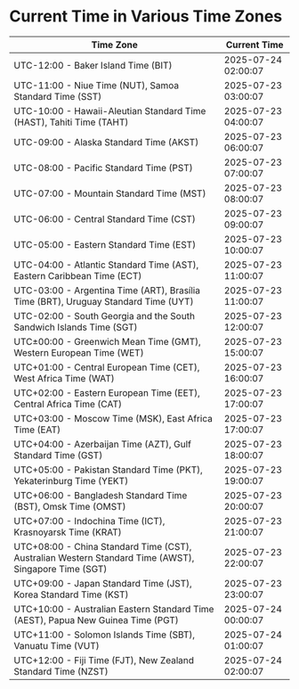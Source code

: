 # Current Time in Various Time Zones

| Time Zone | Current Time |
|-----------|--------------|
| UTC-12:00 - Baker Island Time (BIT) | 2025-07-24 02:00:07 |
| UTC-11:00 - Niue Time (NUT), Samoa Standard Time (SST) | 2025-07-23 03:00:07 |
| UTC-10:00 - Hawaii-Aleutian Standard Time (HAST), Tahiti Time (TAHT) | 2025-07-23 04:00:07 |
| UTC-09:00 - Alaska Standard Time (AKST) | 2025-07-23 06:00:07 |
| UTC-08:00 - Pacific Standard Time (PST) | 2025-07-23 07:00:07 |
| UTC-07:00 - Mountain Standard Time (MST) | 2025-07-23 08:00:07 |
| UTC-06:00 - Central Standard Time (CST) | 2025-07-23 09:00:07 |
| UTC-05:00 - Eastern Standard Time (EST) | 2025-07-23 10:00:07 |
| UTC-04:00 - Atlantic Standard Time (AST), Eastern Caribbean Time (ECT) | 2025-07-23 11:00:07 |
| UTC-03:00 - Argentina Time (ART), Brasília Time (BRT), Uruguay Standard Time (UYT) | 2025-07-23 11:00:07 |
| UTC-02:00 - South Georgia and the South Sandwich Islands Time (SGT) | 2025-07-23 12:00:07 |
| UTC±00:00 - Greenwich Mean Time (GMT), Western European Time (WET) | 2025-07-23 15:00:07 |
| UTC+01:00 - Central European Time (CET), West Africa Time (WAT) | 2025-07-23 16:00:07 |
| UTC+02:00 - Eastern European Time (EET), Central Africa Time (CAT) | 2025-07-23 17:00:07 |
| UTC+03:00 - Moscow Time (MSK), East Africa Time (EAT) | 2025-07-23 17:00:07 |
| UTC+04:00 - Azerbaijan Time (AZT), Gulf Standard Time (GST) | 2025-07-23 18:00:07 |
| UTC+05:00 - Pakistan Standard Time (PKT), Yekaterinburg Time (YEKT) | 2025-07-23 19:00:07 |
| UTC+06:00 - Bangladesh Standard Time (BST), Omsk Time (OMST) | 2025-07-23 20:00:07 |
| UTC+07:00 - Indochina Time (ICT), Krasnoyarsk Time (KRAT) | 2025-07-23 21:00:07 |
| UTC+08:00 - China Standard Time (CST), Australian Western Standard Time (AWST), Singapore Time (SGT) | 2025-07-23 22:00:07 |
| UTC+09:00 - Japan Standard Time (JST), Korea Standard Time (KST) | 2025-07-23 23:00:07 |
| UTC+10:00 - Australian Eastern Standard Time (AEST), Papua New Guinea Time (PGT) | 2025-07-24 00:00:07 |
| UTC+11:00 - Solomon Islands Time (SBT), Vanuatu Time (VUT) | 2025-07-24 01:00:07 |
| UTC+12:00 - Fiji Time (FJT), New Zealand Standard Time (NZST) | 2025-07-24 02:00:07 |

